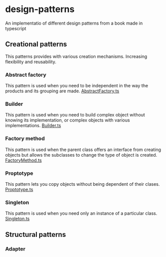 # design-patterns
 An implementatio of different design patterns from a book made in typescript

## Creational patterns
This patterns provides with various creation mechanisms. Increasing flexibility and reusability.

### Abstract factory
This pattern is used when you need to be independent in the way the products and its grouping are made.
[AbstractFactory.ts](src/AbstractFactory.ts)

### Builder
This pattern is used when you need to build complex object without knowing its implementation, or complex objects with various implementations.
[Builder.ts](src/Builder.ts)

### Factory method
This pattern is used when the parent class offers an interface from creating objects but allows the subclasses to change the type of object is created.
[FactoryMethod.ts](src/FactoryMethod.ts)

### Proptotype
This pattern lets you copy objects without being dependent of their clases.
[Proptotype.ts](src/Proptotype.ts)

### Singleton
This pattern is used  when you need only an instance of a particular class.
[Singleton.ts](src/Singleton.ts)

## Structural patterns

### Adapter